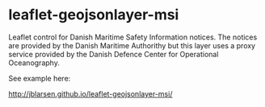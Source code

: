 # leaflet-geojsonlayer-msi
Leaflet control for Danish Maritime Safety Information notices. The
notices are provided by the Danish Maritime Authorithy but this
layer uses a proxy service provided by the Danish Defence Center
for Operational Oceanography.

See example here:

http://jblarsen.github.io/leaflet-geojsonlayer-msi/

